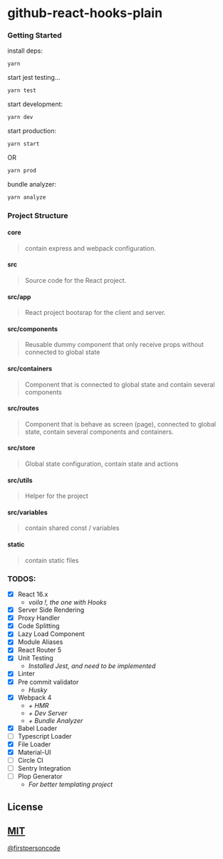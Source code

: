 # github-react-hooks-plain

### Getting Started

install deps:

```bash
yarn
```

start jest testing...

```bash
yarn test
```

start development:

```bash
yarn dev
```

start production:

```bash
yarn start
```

OR

```bash
yarn prod
```

bundle analyzer:

```bash
yarn analyze
```

### Project Structure

#### **core**

> contain express and webpack configuration.

#### src

> Source code for the React project.

#### src/**app**

> React project bootsrap for the client and server.

#### src/components

> Reusable dummy component that only receive props without connected to global state

#### src/containers

> Component that is connected to global state and contain several components

#### src/routes

> Component that is behave as screen (page), connected to global state, contain several components and containers.

#### src/store

> Global state configuration, contain state and actions

#### src/utils

> Helper for the project

#### src/variables

> contain shared const / variables

#### static

> contain static files

### TODOS:

-   [x] React 16.x
    -   _voila !, the one with Hooks_
-   [x] Server Side Rendering
-   [x] Proxy Handler
-   [x] Code Splitting
-   [x] Lazy Load Component
-   [x] Module Aliases
-   [x] React Router 5
-   [x] Unit Testing
    -   _Installed Jest, and need to be implemented_
-   [x] Linter
-   [x] Pre commit validator
    -   _Husky_
-   [x] Webpack 4
    -   _+ HMR_
    -   _+ Dev Server_
    -   _+ Bundle Analyzer_
-   [x] Babel Loader
-   [ ] Typescript Loader
-   [x] File Loader
-   [x] Material-UI
-   [ ] Circle CI
-   [ ] Sentry Integration
-   [ ] Plop Generator
    -   _For better templating project_

## License

## [MIT](LICENSE)

[@firstpersoncode](https://github.com/firstpersoncode)
